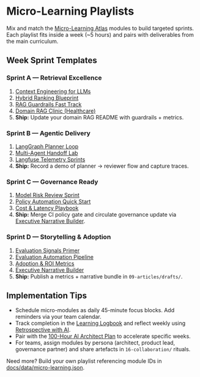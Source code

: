 # Micro-Learning Playlists

Mix and match the [Micro-Learning Atlas](micro-modules/README.md) modules to build targeted sprints. Each playlist fits inside a week (~5 hours) and pairs with deliverables from the main curriculum.

## Week Sprint Templates

### Sprint A — Retrieval Excellence
1. [Context Engineering for LLMs](micro-modules/foundations-context-engineering.md)
2. [Hybrid Ranking Blueprint](micro-modules/retrieval-hybrid-ranking.md)
3. [RAG Guardrails Fast Track](micro-modules/retrieval-rag-guardrails.md)
4. [Domain RAG Clinic (Healthcare)](micro-modules/retrieval-domain-rag-healthcare.md)
5. **Ship:** Update your domain RAG README with guardrails + metrics.

### Sprint B — Agentic Delivery
1. [LangGraph Planner Loop](micro-modules/agents-langgraph-planner.md)
2. [Multi-Agent Handoff Lab](micro-modules/agents-multi-agent-handoff.md)
3. [Langfuse Telemetry Sprints](micro-modules/operations-langfuse-telemetry.md)
4. **Ship:** Record a demo of planner → reviewer flow and capture traces.

### Sprint C — Governance Ready
1. [Model Risk Review Sprint](micro-modules/governance-model-risk-review.md)
2. [Policy Automation Quick Start](micro-modules/governance-policy-automation.md)
3. [Cost & Latency Playbook](micro-modules/operations-cost-optimization.md)
4. **Ship:** Merge CI policy gate and circulate governance update via [Executive Narrative Builder](micro-modules/storytelling-exec-brief.md).

### Sprint D — Storytelling & Adoption
1. [Evaluation Signals Primer](micro-modules/foundations-evaluation-signals.md)
2. [Evaluation Automation Pipeline](micro-modules/evaluation-automation-pipeline.md)
3. [Adoption & ROI Metrics](micro-modules/storytelling-adoption-metrics.md)
4. [Executive Narrative Builder](micro-modules/storytelling-exec-brief.md)
5. **Ship:** Publish a metrics + narrative bundle in `09-articles/drafts/`.

## Implementation Tips
- Schedule micro-modules as daily 45-minute focus blocks. Add reminders via your team calendar.
- Track completion in the [Learning Logbook](logbook.md) and reflect weekly using [Retrospective with AI](../15-workflows/retrospective-with-ai.md).
- Pair with the [100-Hour AI Architect Plan](100-hour-ai-architect.md) to accelerate specific weeks.
- For teams, assign modules by persona (architect, product lead, governance partner) and share artefacts in `16-collaboration/` rituals.

Need more? Build your own playlist referencing module IDs in [docs/data/micro-learning.json](../docs/data/micro-learning.json).
